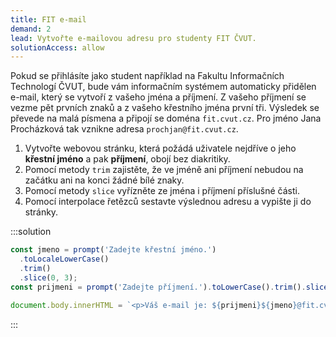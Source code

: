 ```yaml
---
title: FIT e-mail
demand: 2
lead: Vytvořte e-mailovou adresu pro studenty FIT ČVUT.
solutionAccess: allow
---
```


Pokud se přihlásíte jako student například na Fakultu Informačních Technologí ČVUT, bude vám informačním systémem automaticky přidělen e-mail, který se vytvoří z vašeho jména a příjmení. Z vašeho příjmení se vezme pět prvních znaků a z vašeho křestního jména první tři. Výsledek se převede na malá písmena a připojí se doména `fit.cvut.cz`. Pro jméno Jana Procházková tak vznikne adresa `prochjan@fit.cvut.cz`.

1. Vytvořte webovou stránku, která požádá uživatele nejdříve o jeho **křestní jméno** a pak **příjmení**, obojí bez diakritiky.
1. Pomocí metody `trim` zajistěte, že ve jméně ani příjmení nebudou na začátku ani na konci žádné bílé znaky.
1. Pomocí metody `slice` vyřízněte ze jména i příjmení příslušné části.
1. Pomocí interpolace řetězců sestavte výslednou adresu a vypište ji do stránky.

:::solution

```js
const jmeno = prompt('Zadejte křestní jméno.')
  .toLocaleLowerCase()
  .trim()
  .slice(0, 3);
const prijmeni = prompt('Zadejte příjmení.').toLowerCase().trim().slice(0, 5);

document.body.innerHTML = `<p>Váš e-mail je: ${prijmeni}${jmeno}@fit.cvut.cz</p>`;
```

:::
